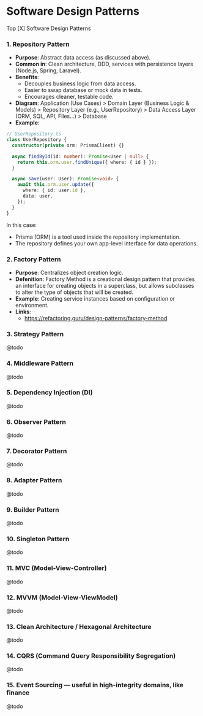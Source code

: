 # Software Design Patterns
Top [X] Software Design Patterns

### 1. Repository Pattern
- **Purpose**: Abstract data access (as discussed above).
- **Common in**: Clean architecture, DDD, services with persistence layers (Node.js, Spring, Laravel).
- **Benefits**:
    - Decouples business logic from data access.
    - Easier to swap database or mock data in tests.
    - Encourages cleaner, testable code.
- **Diagram**: Application (Use Cases) > Domain Layer (Business Logic & Models) > Repository Layer (e.g., UserRepository) > Data Access Layer (ORM, SQL, API, Files...) > Database
- **Example**:
```ts
// UserRepository.ts
class UserRepository {
  constructor(private orm: PrismaClient) {}

  async findById(id: number): Promise<User | null> {
    return this.orm.user.findUnique({ where: { id } });
  }

  async save(user: User): Promise<void> {
    await this.orm.user.update({
      where: { id: user.id },
      data: user,
    });
  }
}
```
In this case:
- Prisma (ORM) is a tool used inside the repository implementation.
- The repository defines your own app-level interface for data operations.

### 2. Factory Pattern
- **Purpose**: Centralizes object creation logic.
- **Defenition**: Factory Method is a creational design pattern that provides an interface for creating objects in a superclass, but allows subclasses to alter the type of objects that will be created.
- **Example**: Creating service instances based on configuration or environment.
- **Links**:
   - https://refactoring.guru/design-patterns/factory-method

### 3. Strategy Pattern
@todo

### 4. Middleware Pattern
@todo

### 5. Dependency Injection (DI)
@todo

### 6. Observer Pattern
@todo

### 7. Decorator Pattern
@todo

### 8. Adapter Pattern
@todo

### 9. Builder Pattern
@todo

### 10. Singleton Pattern
@todo

### 11. MVC (Model-View-Controller)
@todo

### 12. MVVM (Model-View-ViewModel)
@todo

### 13. Clean Architecture / Hexagonal Architecture
@todo

### 14. CQRS (Command Query Responsibility Segregation) 
@todo

### 15. Event Sourcing — useful in high-integrity domains, like finance
@todo


